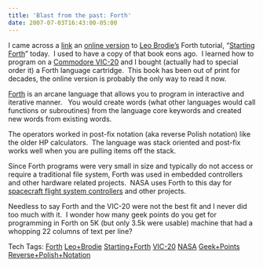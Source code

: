 ```yaml
---
title: 'Blast from the past: Forth'
date: 2007-07-03T16:43:00-05:00
---
```

I came across a [link](http://home.iae.nl/users/mhx/sf.html) an [online version](http://home.iae.nl/users/mhx/sf.html) to [Leo Brodie&#8217;s](http://home.earthlink.net/~lbrodie/whatever.html) Forth tutorial, &#8220;[Starting Forth](http://www.amazon.com/exec/obidos/tg/detail/-/013843087X/qid=1034103279/sr=1-2/ref=sr_1_2/104-7425591-9919103?v=glance)&#8221; today.  I used to have a copy of that book eons ago.  I learned how to program on a [Commodore VIC-20](http://oldcomputers.net/vic20.html) and I bought (actually had to special order it) a Forth language cartridge.  This book has been out of print for decades, the online version is probably the only way to read it now.

[Forth](http://en.wikipedia.org/wiki/Forth_%28programming_language%29) is an arcane language that allows you to program in interactive and iterative manner.   You would create words (what other languages would call functions or subroutines) from the language core keywords and created new words from existing words.

The operators worked in post-fix notation (aka reverse Polish notation) like the older HP calculators.  The language was stack oriented and post-fix works well when you are pulling items off the stack.

Since Forth programs were very small in size and typically do not access or require a traditional file system, Forth was used in embedded controllers and other hardware related projects.  NASA uses Forth to this day for [spacecraft flight system controllers](http://forth.gsfc.nasa.gov/) and other projects.

Needless to say Forth and the VIC-20 were not the best fit and I never did too much with it.  I wonder how many geek points do you get for programming in Forth on 5K (but only 3.5k were usable) machine that had a whopping 22 columns of text per line?

<div>
  Tech Tags: <a href="http://technorati.com/tag/Forth" rel="tag">Forth</a> <a href="http://technorati.com/tag/Leo+Brodie" rel="tag">Leo+Brodie</a> <a href="http://technorati.com/tag/Starting+Forth" rel="tag">Starting+Forth</a> <a href="http://technorati.com/tag/VIC-20" rel="tag">VIC-20</a> <a href="http://technorati.com/tag/NASA" rel="tag">NASA</a> <a href="http://technorati.com/tag/Geek+Points" rel="tag">Geek+Points</a> <a href="http://technorati.com/tag/Reverse+Polish+Notation" rel="tag">Reverse+Polish+Notation</a>
</div>

